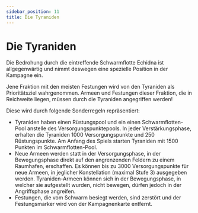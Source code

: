 ```yaml
---
sidebar_position: 11
title: Die Tyraniden
---
```


# Die Tyraniden

Die Bedrohung durch die eintreffende Schwarmflotte Echidna ist allgegenwärtig und nimmt deswegen eine spezielle Position in der Kampagne ein.

Jene Fraktion mit den meisten Festungen wird von den Tyraniden als Prioritätsziel wahrgenommen.
Armeen und Festungen dieser Fraktion, die in Reichweite liegen, müssen durch die Tyraniden angegriffen werden!

Diese wird durch folgende Sonderregeln repräsentiert:

-	Tyraniden haben einen Rüstungspool und ein einen Schwarmflotten-Pool anstelle des Versorgungspunktepools.
In jeder Verstärkungsphase, erhalten die Tyraniden 1000 Versorgungspunkte und 250 Rüstungspunkte.
Am Anfang des Spiels starten Tyraniden mit 1500 Punkten im Schwarmflotten-Pool.
-	Neue Armeen werden statt in der Versorgungsphase, in der Bewegungsphase direkt auf den angrenzenden Feldern zu einem Raumhafen, erschaffen. Es können bis zu 3000 Versorgungspunkte für neue Armeen, in jeglicher Konstellation (maximal Stufe 3) ausgegeben werden.
Tyraniden-Armeen können sich in der Bewegungsphase, in welcher sie aufgestellt wurden, nicht bewegen, dürfen jedoch in der Angriffsphase angreifen.
-	Festungen, die vom Schwarm besiegt werden, sind zerstört und der Festungsmarker wird von der Kampagnenkarte entfernt.